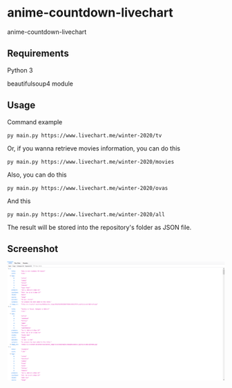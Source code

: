# anime-countdown-livechart

anime-countdown-livechart

## Requirements

Python 3

beautifulsoup4 module

## Usage

Command example
```
py main.py https://www.livechart.me/winter-2020/tv
```

Or, if you wanna retrieve movies information, you can do this
```
py main.py https://www.livechart.me/winter-2020/movies
```

Also, you can do this
```
py main.py https://www.livechart.me/winter-2020/ovas
```

And this
```
py main.py https://www.livechart.me/winter-2020/all
```

The result will be stored into the repository's folder as JSON file.

## Screenshot

![ScreenShot](https://raw.githubusercontent.com/andikabahari/anime-countdown-livechart/master/Screenshot_2020-01-15.png)
